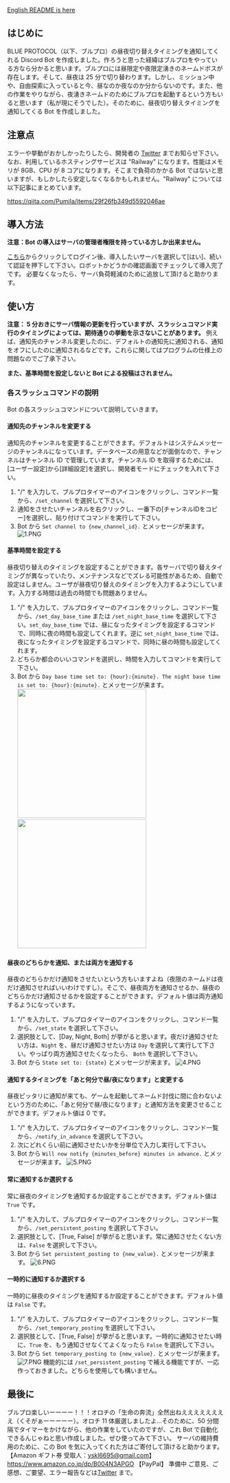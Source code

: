 [English README is here](https://github.com/Pumi1a/BURUPURO-TIMER/blob/main/README.md)

## はじめに
BLUE PROTOCOL（以下、ブルプロ）の昼夜切り替えタイミングを通知してくれる Discord Bot を作成しました。作ろうと思った経緯はブルプロをやっている方なら分かると思います。ブルプロには昼限定や夜限定湧きのネームドボスが存在します。そして、昼夜は 25 分で切り替わります。しかし、ミッション中や、自由探索に入っていると今、昼なのか夜なのか分からないのです。また、他の作業をやりながら、夜湧きネームドのためにブルプロを起動するという方もいると思います（私が現にそうでした）。そのために、昼夜切り替えタイミングを通知してくる Bot を作成しました。

## 注意点
エラーや挙動がおかしかったりしたら、開発者の [Twitter](https://twitter.com/Pumi1a) までお知らせ下さい。
なお、利用しているホスティングサービスは "Railway" になります。性能はメモリが 8GB、CPU が 8 コアになります。そこまで負荷のかかる Bot ではないと思いますが、もしかしたら安定しなくなるかもしれません。"Railway" については以下記事にまとめています。

https://qiita.com/Pumila/items/29f26fb349d5592046ae


## 導入方法
**注意：Bot の導入はサーバの管理者権限を持っている方しか出来ません。**

[こちら](https://discord.com/api/oauth2/authorize?client_id=1127823303369834578&permissions=2048&scope=bot%20applications.commands)からクリックしてログイン後、導入したいサーバを選択して[はい]、続いて認証を押下して下さい。ロボットかどうかの確認画面でチェックして導入完了です。
必要なくなったら、サーバ負荷軽減のために追放して頂けると助かります。

## 使い方
**注意： 5 分おきにサーバ情報の更新を行っていますが、スラッシュコマンド実行のタイミングによっては、期待通りの挙動を示さないことがあります。** 例えば、通知先のチャンネル変更したのに、デフォルトの通知先に通知される、通知をオフにしたのに通知されるなどです。これらに関してはプログラムの仕様上の問題なのでご了承下さい。

**また、基準時間を設定しないと Bot による投稿はされません。**

### 各スラッシュコマンドの説明
Bot の各スラッシュコマンドについて説明していきます。

#### 通知先のチャンネルを変更する
通知先のチャンネルを変更することができます。デフォルトはシステムメッセージのチャンネルになっています。データベースの用意などが面倒なので、チャンネルはチャンネル ID で管理しています。チャンネル ID を取得するためには、[ユーザー設定]から[詳細設定]を選択し、開発者モードにチェックを入れて下さい。
1. "/" を入力して、ブルプロタイマーのアイコンをクリックし、コマンド一覧から、`/set_channel` を選択して下さい。
2. 通知をさせたいチャンネルを右クリックし、一番下の[チャンネルIDをコピー]を選択し、貼り付けてコマンドを実行して下さい。
3. Bot から `Set channel to {new_channel_id}.` とメッセージが来ます。
![1.PNG](https://qiita-image-store.s3.ap-northeast-1.amazonaws.com/0/1115291/8ab601e4-d986-7b5f-b298-29acbef7e80c.png)

#### 基準時間を設定する
昼夜切り替えのタイミングを設定することができます。各サーバで切り替えタイミングが異なっていたり、メンテナンスなどでズレる可能性があるため、自動で設定はしません。ユーザが昼夜切り替えのタイミングを入力するようにしています。入力する時間は過去の時間でも問題ありません。
1. "/" を入力して、ブルプロタイマーのアイコンをクリックし、コマンド一覧から、`/set_day_base_time` または `/set_night_base_time` を選択して下さい。`set_day_base_time` では、昼になったタイミングを設定するコマンドで、同時に夜の時間も設定してくれます。逆に `set_night_base_time` では、夜になったタイミングを設定するコマンドで、同時に昼の時間も設定してくれます。
2. どちらか都合のいいコマンドを選択し、時間を入力してコマンドを実行して下さい。
3. Bot から `Day base time set to: {hour}:{minute}. The night base time is set to: {hour}:{minute}.` とメッセージが来ます。
<img width=300 src="https://qiita-image-store.s3.ap-northeast-1.amazonaws.com/0/1115291/4f06aa25-460a-ab9b-57ae-0737c6dc347c.png"><img width=300 src="https://qiita-image-store.s3.ap-northeast-1.amazonaws.com/0/1115291/19d8706b-3d62-82a5-fb77-f165967f85b8.png">

#### 昼夜のどちらかを通知、または両方を通知する
昼夜のどちらかだけ通知をさせたいという方もいますよね（夜限のネームドは夜だけ通知させればいいわけですし）。そこで、昼夜両方を通知させるか、昼夜のどちらかだけ通知させるかを設定することができます。デフォルト値は両方通知するようになっています。
1. "/" を入力して、ブルプロタイマーのアイコンをクリックし、コマンド一覧から、`/set_state` を選択して下さい。
2. 選択肢として、[Day, Night, Both] が挙がると思います。夜だけ通知させたい方は、`Night` を、昼だけ通知させたい方は `Day` を選択して実行して下さい。やっぱり両方通知させたくなったら、 `Both` を選択して下さい。
3. Bot から `State set to: {state}` とメッセージが来ます。
![4.PNG](https://qiita-image-store.s3.ap-northeast-1.amazonaws.com/0/1115291/ddcd4da3-2486-7e55-2cad-58b22a1ac6ce.png)

#### 通知するタイミングを「あと何分で昼/夜になります」と変更する
昼夜ピッタリに通知が来ても、ゲームを起動してネームド討伐に間に合わないよという方のために、「あと何分で昼/夜になります」と通知方法を変更させることができます。デフォルト値は 0 です。
1. "/" を入力して、ブルプロタイマーのアイコンをクリックし、コマンド一覧から、`/notify_in_advance` を選択して下さい。
2. 次にどれくらい前に通知させたいかを分単位で入力し実行して下さい。
3. Bot から `Will now notify {minutes_before} minutes in advance.` とメッセージが来ます。
![5.PNG](https://qiita-image-store.s3.ap-northeast-1.amazonaws.com/0/1115291/b6d3089b-17d2-da45-29e8-a064da134e43.png)

#### 常に通知するか選択する
常に昼夜のタイミングを通知するか設定することができます。デフォルト値は `True` です。
1. "/" を入力して、ブルプロタイマーのアイコンをクリックし、コマンド一覧から、`/set_persistent_posting` を選択して下さい。
2. 選択肢として、[True, False] が挙がると思います。常に通知させたくない方は、`False` を選択して下さい。
3. Bot から `Set persistent_posting to {new_value}.` とメッセージが来ます。
![6.PNG](https://qiita-image-store.s3.ap-northeast-1.amazonaws.com/0/1115291/ee389fe1-6d6e-bb89-a848-eedc968c8ff2.png)


#### 一時的に通知するか選択する
一時的に昼夜のタイミングを通知するか設定することができます。デフォルト値は `False` です。
1. "/" を入力して、ブルプロタイマーのアイコンをクリックし、コマンド一覧から、`/set_temporary_posting` を選択して下さい。
2. 選択肢として、[True, False] が挙がると思います。一時的に通知させたい時に、`True` を、もう通知させなくてよくなったら `False` を選択して下さい。
3. Bot から `Set temporary_posting to {new_value}.` とメッセージが来ます。
![7.PNG](https://qiita-image-store.s3.ap-northeast-1.amazonaws.com/0/1115291/d849bba8-72d0-b2d9-7097-5b46116d6eb0.png)
機能的には `/set_persistent_posting` で補える機能ですが、一応作っておきました。どちらを使用しても構いません。

## 最後に
ブルプロ楽しいーーーー！！！オロチの「生命の奔流」全然出ねええええええええ（くそがぁーーーーー）。オロチ 11 体厳選しましたよ…そのために、50 分間隔でタイマーをかけながら、他の作業をしていたのですが、これ Bot で自動化できるんじゃねと思い作成しました。ぜひ使ってみて下さい。
サーバの維持費用のために、この Bot を気に入ってくれた方はご寄付して頂けると助かります。
【Amazon ギフト券 受取人：yskl6695@gmail.com】
https://www.amazon.co.jp/dp/B004N3APGO
【PayPal】
準備中
ご意見、ご感想、ご要望、エラー報告などは[Twitter](https://twitter.com/Pumi1a) まで。

